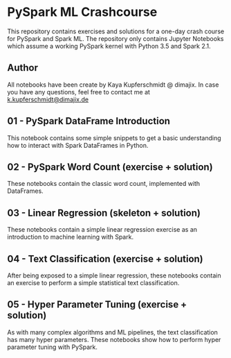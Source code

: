# PySpark ML Crashcourse

This repository contains exercises and solutions for a one-day crash course
for PySpark and Spark ML. The repository only contains Jupyter Notebooks which
assume a working PySpark kernel with Python 3.5 and Spark 2.1.

## Author

All notebooks have been create by Kaya Kupferschmidt @ dimajix. In case you
have any questions, feel free to contact me at k.kupferschmidt@dimajix.de


## 01 - PySpark DataFrame Introduction

This notebook contains some simple snippets to get a basic understanding how
to interact with Spark DataFrames in Python.


## 02 - PySpark Word Count (exercise + solution)

These notebooks contain the classic word count, implemented with DataFrames.


## 03 - Linear Regression (skeleton + solution)

These notebooks contain a simple linear regression exercise as an introduction
to machine learning with Spark.


## 04 - Text Classification (exercise + solution)

After being exposed to a simple linear regression, these notebooks contain an
exercise to perform a simple statistical text classification.


## 05 - Hyper Parameter Tuning (exercise + solution)

As with many complex algorithms and ML pipelines, the text classification has
many hyper parameters. These notebooks show how to perform hyper parameter
tuning with PySpark.

